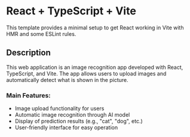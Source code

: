 # React + TypeScript + Vite

This template provides a minimal setup to get React working in Vite with HMR and some ESLint rules.

## Description

This web application is an image recognition app developed with React, TypeScript, and Vite. The app allows users to upload images and automatically detect what is shown in the picture.

### Main Features:

- Image upload functionality for users
- Automatic image recognition through AI model
- Display of prediction results (e.g., "cat", "dog", etc.)
- User-friendly interface for easy operation
